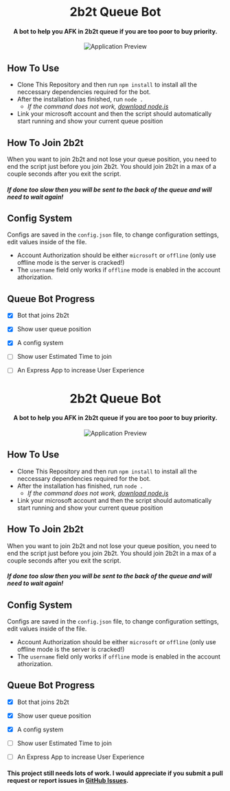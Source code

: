 <div align="center">

# 2b2t Queue Bot

<p><h4>A bot to help you AFK in 2b2t queue if you are too poor to buy priority.</h4></p>

<img src="https://i.e-z.host/gn8g5q4k.png" alt="Application Preview">
</div>

## How To Use

- Clone This Repository and then run `npm install` to install all the neccessary dependencies required for the bot.
- After the installation has finished, run `node .`
    * <i>If the command does not work, <u>[download node.js](https://nodejs.org/en/download)</u></i>
- Link your microsoft account and then the script should automatically start running and show your current queue position

## How To Join 2b2t

When you want to join 2b2t and not lose your queue position, you need to end the script just before you join 2b2t.
You should join 2b2t in a max of a couple seconds after you exit the script.
<h5>If done too slow then you will be sent to the back of the queue and will need to wait again!</h5>

## Config System

Configs are saved in the `config.json` file, to change configuration settings, edit values inside of the file.

- Account Authorization should be either `microsoft` or `offline` (only use offline mode is the server is cracked!)
- The `username` field only works if `offline` mode is enabled in the account athorization.

## Queue Bot Progress

- [x] Bot that joins 2b2t
- [x] Show user queue position
- [x] A config system
- [ ] Show user Estimated Time to join
- [ ] An Express App to increase User Experience


<div align="center">

# 2b2t Queue Bot

<p><h4>A bot to help you AFK in 2b2t queue if you are too poor to buy priority.</h4></p>

<img src="https://i.e-z.host/gn8g5q4k.png" alt="Application Preview">
</div>

## How To Use

- Clone This Repository and then run `npm install` to install all the neccessary dependencies required for the bot.
- After the installation has finished, run `node .`
    * <i>If the command does not work, <u>[download node.js](https://nodejs.org/en/download)</u></i>
- Link your microsoft account and then the script should automatically start running and show your current queue position

## How To Join 2b2t

When you want to join 2b2t and not lose your queue position, you need to end the script just before you join 2b2t.
You should join 2b2t in a max of a couple seconds after you exit the script.
<h5>If done too slow then you will be sent to the back of the queue and will need to wait again!</h5>

## Config System

Configs are saved in the `config.json` file, to change configuration settings, edit values inside of the file.

- Account Authorization should be either `microsoft` or `offline` (only use offline mode is the server is cracked!)
- The `username` field only works if `offline` mode is enabled in the account athorization.

## Queue Bot Progress

- [x] Bot that joins 2b2t
- [x] Show user queue position
- [x] A config system
- [ ] Show user Estimated Time to join
- [ ] An Express App to increase User Experience


<h4>This project still needs lots of work. I would appreciate if you submit a pull request or report issues in <a href="https://github.com/imWildy/2b2t-queue-bot/issues">GitHub Issues</a>.</h4>
